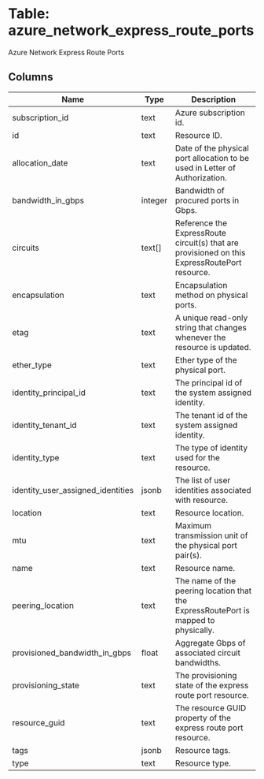 
# Table: azure_network_express_route_ports
Azure Network Express Route Ports
## Columns
| Name        | Type           | Description  |
| ------------- | ------------- | -----  |
|subscription_id|text|Azure subscription id.|
|id|text|Resource ID.|
|allocation_date|text|Date of the physical port allocation to be used in Letter of Authorization.|
|bandwidth_in_gbps|integer|Bandwidth of procured ports in Gbps.|
|circuits|text[]|Reference the ExpressRoute circuit(s) that are provisioned on this ExpressRoutePort resource.|
|encapsulation|text|Encapsulation method on physical ports.|
|etag|text|A unique read-only string that changes whenever the resource is updated.|
|ether_type|text|Ether type of the physical port.|
|identity_principal_id|text|The principal id of the system assigned identity.|
|identity_tenant_id|text|The tenant id of the system assigned identity.|
|identity_type|text|The type of identity used for the resource.|
|identity_user_assigned_identities|jsonb|The list of user identities associated with resource.|
|location|text|Resource location.|
|mtu|text|Maximum transmission unit of the physical port pair(s).|
|name|text|Resource name.|
|peering_location|text|The name of the peering location that the ExpressRoutePort is mapped to physically.|
|provisioned_bandwidth_in_gbps|float|Aggregate Gbps of associated circuit bandwidths.|
|provisioning_state|text|The provisioning state of the express route port resource.|
|resource_guid|text|The resource GUID property of the express route port resource.|
|tags|jsonb|Resource tags.|
|type|text|Resource type.|
